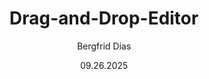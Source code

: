 ﻿---
uid: help-de-marketing-editor-redirect
title: Drag-and-Drop-Editor
description: Drag-and-Drop-Editor
author: Bergfrid Dias
date: 09.26.2025
language: de
redirect_url: https://docs.superoffice.com/de/marketing/editor/learn/index.html
---
